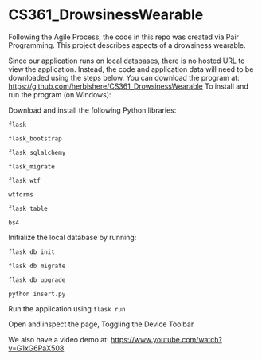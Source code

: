 # CS361_DrowsinessWearable
Following the Agile Process, the code in this repo was created via Pair Programming. This project describes aspects of a drowsiness wearable.

Since our application runs on local databases, there is no hosted URL to view the application. Instead, the code and application data will need to be downloaded using the steps below.
You can download the program at: https://github.com/herbishere/CS361_DrowsinessWearable
To install and run the program (on Windows):

Download and install the following Python libraries:

`flask`

`flask_bootstrap`

`flask_sqlalchemy`

`flask_migrate`

`flask_wtf`

`wtforms`

`flask_table`

`bs4`

Initialize the local database by running:

`flask db init`

`flask db migrate`

`flask db upgrade`

`python insert.py`

Run the application using `flask run`

Open and inspect the page, Toggling the Device Toolbar

We also have a video demo at: https://www.youtube.com/watch?v=G1xG6PaX508

